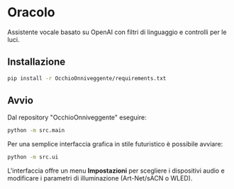 # Oracolo

Assistente vocale basato su OpenAI con filtri di linguaggio e controlli per le luci.

## Installazione

```bash
pip install -r OcchioOnniveggente/requirements.txt
```

## Avvio

Dal repository "OcchioOnniveggente" eseguire:

```bash
python -m src.main
```

Per una semplice interfaccia grafica in stile futuristico è possibile avviare:

```bash
python -m src.ui
```

L'interfaccia offre un menu **Impostazioni** per scegliere i dispositivi audio
e modificare i parametri di illuminazione (Art-Net/sACN o WLED).

